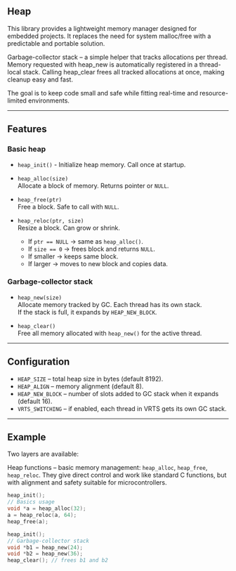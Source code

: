 ## Heap

This library provides a lightweight memory manager designed for embedded projects.
It replaces the need for system malloc/free with a predictable and portable solution.





Garbage-collector stack – a simple helper that tracks allocations per thread.
Memory requested with heap_new is automatically registered in a thread-local stack.
Calling heap_clear frees all tracked allocations at once, making cleanup easy and fast.

The goal is to keep code small and safe while fitting real-time and resource-limited environments.

---

## Features

### Basic heap
- `heap_init()` - Initialize heap memory. Call once at startup.  
- `heap_alloc(size)`  
  Allocate a block of memory. Returns pointer or `NULL`.  

- `heap_free(ptr)`  
  Free a block. Safe to call with `NULL`.  

- `heap_reloc(ptr, size)`  
  Resize a block. Can grow or shrink.  
  - If `ptr == NULL` → same as `heap_alloc()`.  
  - If `size == 0` → frees block and returns `NULL`.  
  - If smaller → keeps same block.  
  - If larger → moves to new block and copies data.  

### Garbage-collector stack
- `heap_new(size)`  
  Allocate memory tracked by GC. Each thread has its own stack.  
  If the stack is full, it expands by `HEAP_NEW_BLOCK`.  

- `heap_clear()`  
  Free all memory allocated with `heap_new()` for the active thread.  

---

## Configuration

- `HEAP_SIZE` – total heap size in bytes (default 8192).  
- `HEAP_ALIGN` – memory alignment (default 8).  
- `HEAP_NEW_BLOCK` – number of slots added to GC stack when it expands (default 16).  
- `VRTS_SWITCHING` – if enabled, each thread in VRTS gets its own GC stack.  

---

## Example

Two layers are available:

Heap functions – basic memory management: `heap_alloc`, `heap_free`, `heap_reloc`.
They give direct control and work like standard C functions, but with alignment and safety suitable for microcontrollers.

```c
heap_init();
// Basics usage
void *a = heap_alloc(32);
a = heap_reloc(a, 64);
heap_free(a);
```

```c
heap_init();
// Garbage-collector stack
void *b1 = heap_new(24);
void *b2 = heap_new(36);
heap_clear(); // frees b1 and b2
```



